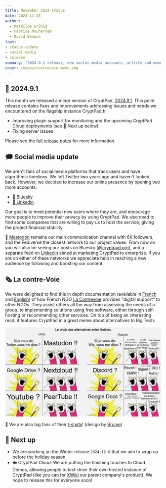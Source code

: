 ```yaml
---
title: November 2024 status
date: 2024-11-28
author: 
  - Mathilde Grünig
  - Fabrice Mouhartem
  - David Benqué
tags:
- status update
- social media
- release
summary: "2024.9.1 release, new social media accounts, article and meme from La Contrevoie"
cover: images/contrevoie-meme.png
---
```



## 🚀 2024.9.1
This month we released a minor version of CryptPad, [2024.9.1](https://github.com/cryptpad/cryptpad/releases/tag/2024.9.1). This point release contains fixes and improvements addressing issues and needs we encountered on the flagship instance CryptPad.fr

- Improving plugin support for monitoring and the upcoming CryptPad Cloud deployments (see 🔭 Next up below)
- Fixing server issues

Please see the [full release notes](https://github.com/cryptpad/cryptpad/releases/tag/2024.9.1) for more information.


## 🗯️ Social media update
We aren't fans of social media platforms that track users and have algorithmic timelines. We left Twitter two years ago and haven't looked back. However, we decided to increase our online presence by opening two more accounts:

- [🦋 Bluesky](https://bsky.app/profile/cryptpad.org)
- [💼  Linkedin](https://www.linkedin.com/company/cryptpad)

Our goal is to meet potential new users where they are, and encourage more people to improve their privacy by using CryptPad. We also need to find some companies that are willing to pay us to host the service, giving the project financial stability.

 🐘 [Mastodon](https://fosstodon.org/@cryptpad) remains our main communication channel with 6K followers, and the Fediverse the closest network to our project values. From now on you will also be seeing our posts on Bluesky ([@cryptpad.org](https://bsky.app/profile/cryptpad.org)), and a separate feed on [Linkedin](https://www.linkedin.com/company/cryptpad) aimed at marketing CryptPad to enterprise. If you are on either of these networks we appreciate help in reaching a new audience by following and boosting our content.


## 🗞️ La contre-Voie 

We were delighted to find this in depth documentation (available in [French](https://lacontrevoie.fr/blog/2024/accompagnements-numeriques-notre-mode-operatoire/) and [English](https://lacontrevoie.fr/en/blog/2024/accompagnements-numeriques-notre-mode-operatoire/)) of how French NGO [La Contrevoie](https://lacontrevoie.fr/en/) provides "digital support" to other NGOs. They assist others all the way from assessing the needs of a group, to implementing solutions using free software, either through self-hosting or recommending other services. On top of being an interesting read, it features CryptPad in a great meme about alternatives to Big Tech:

!["The ‘what do we want?’ meme on 12 panels, titled ‘The choice of alternatives among librists’, ideal VS reality. First group of panels: 'If I tell you Twitter, what do you tell me?' 'Mastodon!!' 'Google Drive?' 'Nextcloud!!' 'YouTube?' 'PeerTube!!'. Second group of panels: the characters all suggest a different alternative. E.g.: 'Discord?' 'IRC!' 'XMPP!' 'Matrix!' 'Signal!' 'Revolt! in front of 'Google Docs?' it says OnlyOffice, no it's not open source enough, Collabora, vim, markdown and git, CryptPad!"](/images/contrevoie-meme.png)

👕 We are also big fans of their [t-shirts](https://enventelibre.org/en/la-contre-voie/169-305-t-shirt-constellations-42l.html#/7-size-m)! (design by [Brume](https://brume.ink/projets/42l/))

## 🔭 Next up

- We are working on the Winter release `2024.12.0` that we aim to wrap up before the holiday season.
- ☁️ CryptPad Cloud: We are putting the finishing touches to Cloud Demos, allowing people to test-drive their own hosted instance of CryptPad (like you can for [XWiki](https://xwiki.com/en/try-xwiki/) our parent company's product). We hope to release this for everyone soon!
